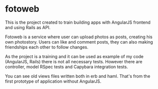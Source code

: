 # fotoweb

This is the project created to train building apps with AngularJS frontend and using Rails as API.

Fotoweb is a service where user can upload photos as posts, creating his own photostory.
Users can like and comment posts, they can also making friendships each other to follow changes.

As the project is a training and it can be used as example of my code (AngularJS, Rails) there is not
all necessary tests. However there are controller, model RSpec tests and Capybara integration tests.

You can see old views files written both in erb and haml. That's from the first prototype of application
without AngularJS.
